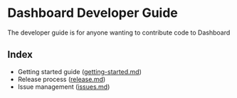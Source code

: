# Dashboard Developer Guide

The developer guide is for anyone wanting to contribute code to Dashboard

## Index
* Getting started guide ([getting-started.md](getting-started.md))
* Release process ([release.md](release.md))
* Issue management ([issues.md](issues.md))